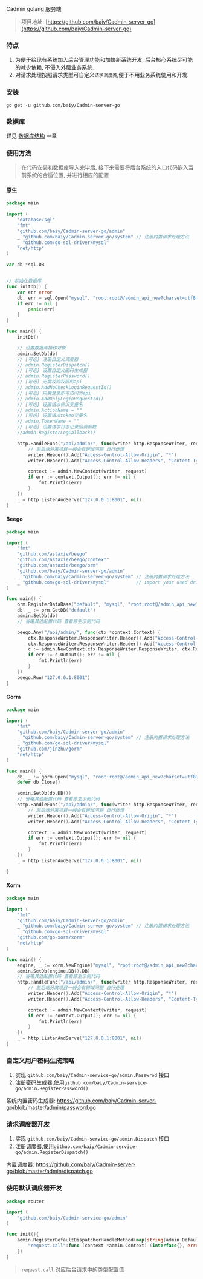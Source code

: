 Cadmin golang 服务端 

> 项目地址: [https://github.com/baiy/Cadmin-server-go](https://github.com/baiy/Cadmin-server-go)

### 特点

1. 为便于给现有系统加入后台管理功能和加快新系统开发, 后台核心系统尽可能的减少依赖, 不侵入外层业务系统.
2. 对请求处理按照请求类型可自定义`请求调度类`,便于不用业务系统使用和开发. 

### 安装

```
go get -u github.com/baiy/Cadmin-server-go
```

### 数据库

详见 [数据库结构](server/db.md) 一章

### 使用方法
> 在代码安装和数据库导入完毕后, 接下来需要将后台系统的入口代码嵌入当前系统的合适位置, 并进行相应的配置

#### 原生

```go
package main

import (
	"database/sql"
	"fmt"
	"github.com/baiy/Cadmin-server-go/admin"
	_ "github.com/baiy/Cadmin-server-go/system" // 注册内置请求处理方法
	_ "github.com/go-sql-driver/mysql"
	"net/http"
)

var db *sql.DB


// 初始化数据库
func initDb() {
	var err error
	db, err = sql.Open("mysql", "root:root@/admin_api_new?charset=utf8mb4&parseTime=True&loc=Local")
	if err != nil {
		panic(err)
	}
}

func main() {
	initDb()

	// 设置数据库操作对象
	admin.SetDb(db)
	// [可选] 注册自定义调度器
	// admin.RegisterDispatch()
	// [可选] 设置自定义密码生成器
	// admin.RegisterPassword()
	// [可选] 无需校验权限的api
	// admin.AddNoCheckLoginRequestId()
	// [可选] 只需登录即可访问的api
	// admin.AddOnlyLoginRequestId()
	// [可选] 设置请求标识变量名
	// admin.ActionName = ""
	// [可选] 设置请求token变量名
	// admin.TokenName = ""
	// [可选] 设置请求日志记录回调函数
	//admin.RegisterLogCallback()

	http.HandleFunc("/api/admin/", func(writer http.ResponseWriter, request *http.Request) {
		// 前后端分离项目一般会有跨域问题 自行处理
		writer.Header().Add("Access-Control-Allow-Origin", "*")
		writer.Header().Add("Access-Control-Allow-Headers", "Content-Type")

		context := admin.NewContext(writer, request)
		if err := context.Output(); err != nil {
			fmt.Println(err)
		}
	})
	_ = http.ListenAndServe("127.0.0.1:8001", nil)
}

```

#### Beego

```go
package main

import (
	"fmt"
	"github.com/astaxie/beego"
	"github.com/astaxie/beego/context"
	"github.com/astaxie/beego/orm"
	"github.com/baiy/Cadmin-server-go/admin"
	_ "github.com/baiy/Cadmin-server-go/system" // 注册内置请求处理方法
	_ "github.com/go-sql-driver/mysql"          // import your used driver
)

func main() {
	orm.RegisterDataBase("default", "mysql", "root:root@/admin_api_new?charset=utf8mb4&parseTime=True&loc=Local", 30)
	db, _ := orm.GetDB("default")
	admin.SetDb(db)
	// 省略其他配置代码 查看原生示例代码

	beego.Any("/api/admin/", func(ctx *context.Context) {
		ctx.ResponseWriter.ResponseWriter.Header().Add("Access-Control-Allow-Origin", "*")
		ctx.ResponseWriter.ResponseWriter.Header().Add("Access-Control-Allow-Headers", "Content-Type")
		c := admin.NewContext(ctx.ResponseWriter.ResponseWriter, ctx.Request)
		if err := c.Output(); err != nil {
			fmt.Println(err)
		}
	})
	beego.Run("127.0.0.1:8001")
}
```

#### Gorm

```go
package main

import (
	"fmt"
	"github.com/baiy/Cadmin-server-go/admin"
	_ "github.com/baiy/Cadmin-server-go/system" // 注册内置请求处理方法
	_ "github.com/go-sql-driver/mysql"
	"github.com/jinzhu/gorm"
	"net/http"
)

func main() {
	db, _ := gorm.Open("mysql", "root:root@/admin_api_new?charset=utf8mb4&parseTime=True&loc=Local")
	defer db.Close()

	admin.SetDb(db.DB())
	// 省略其他配置代码 查看原生示例代码
	http.HandleFunc("/api/admin/", func(writer http.ResponseWriter, request *http.Request) {
		// 前后端分离项目一般会有跨域问题 自行处理
		writer.Header().Add("Access-Control-Allow-Origin", "*")
		writer.Header().Add("Access-Control-Allow-Headers", "Content-Type")

		context := admin.NewContext(writer, request)
		if err := context.Output(); err != nil {
			fmt.Println(err)
		}
	})
	_ = http.ListenAndServe("127.0.0.1:8001", nil)

}
```

#### Xorm

```go
package main

import (
	"fmt"
	"github.com/baiy/Cadmin-server-go/admin"
	_ "github.com/baiy/Cadmin-server-go/system" // 注册内置请求处理方法
	_ "github.com/go-sql-driver/mysql"
	"github.com/go-xorm/xorm"
	"net/http"
)

func main() {
	engine, _ := xorm.NewEngine("mysql", "root:root@/admin_api_new?charset=utf8mb4&parseTime=True&loc=Local")
	admin.SetDb(engine.DB().DB)
	// 省略其他配置代码 查看原生示例代码
	http.HandleFunc("/api/admin/", func(writer http.ResponseWriter, request *http.Request) {
		// 前后端分离项目一般会有跨域问题 自行处理
		writer.Header().Add("Access-Control-Allow-Origin", "*")
		writer.Header().Add("Access-Control-Allow-Headers", "Content-Type")

		context := admin.NewContext(writer, request)
		if err := context.Output(); err != nil {
			fmt.Println(err)
		}
	})
	_ = http.ListenAndServe("127.0.0.1:8001", nil)
}
```


### 自定义用户密码生成策略

1. 实现 `github.com/baiy/Cadmin-service-go/admin.Passwrod` 接口
2. 注册密码生成器,使用`github.com/baiy/Cadmin-service-go/admin.RegisterPassword()`

系统内置密码生成器: <https://github.com/baiy/Cadmin-server-go/blob/master/admin/password.go>

### 请求调度器开发

1. 实现 `github.com/baiy/Cadmin-service-go/admin.Dispatch` 接口
2. 注册调度器,使用`github.com/baiy/Cadmin-service-go/admin.RegisterDispatch()`

内置调度器: <https://github.com/baiy/Cadmin-server-go/blob/master/admin/dispatch.go>

### 使用默认调度器开发

```go
package router

import (
    "github.com/baiy/Cadmin-service-go/admin"
)

func init(){
    admin.RegisterDefaultDispatcherHandleMethod(map[string]admin.DefaultDispatcherHandleMethod{
        "request.call":func (context *admin.Context) (interface{}, error) {return nil,nil},
    })
}
```

> `request.call` 对应后台请求中的类型配置值